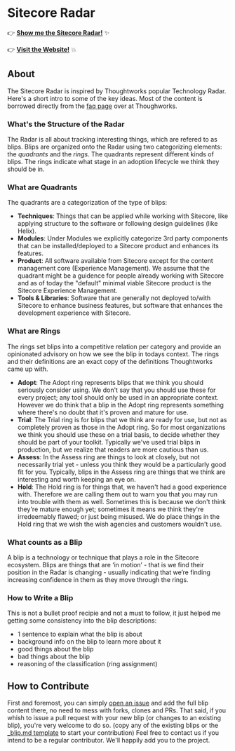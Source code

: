# Sitecore Radar

:point_right: [**Show me the Sitecore Radar!**](https://radar.thoughtworks.com/?sheetId=https%3A%2F%2Fwww.sitecore-radar.com%2Fradar%2Flatest%2FSitecore%20Radar.csv) :sparkles:

:point_right: [**Visit the Website!**](https://radar.thoughtworks.com/?sheetId=https%3A%2F%2Fwww.sitecore-radar.com%2Fradar%2Flatest%2FSitecore%20Radar.csv) :boom:

## About

The Sitecore Radar is inspired by Thoughtworks popular Technology Radar. Here's a short intro to some of the key ideas.
Most of the content is borrowed directly from the [faq page](https://www.thoughtworks.com/radar/faq) over at Thoughworks.

### What's the Structure of the Radar

The Radar is all about tracking interesting things, which are refered to as blips. Blips are organized onto the Radar using two categorizing elements: the _quadrants_ and the _rings_. The quadrants represent different kinds of blips. The rings indicate what stage in an adoption lifecycle we think they should be in.

### What are Quadrants

The quadrants are a categorization of the type of blips:

* **Techniques**: Things that can be applied while working with Sitecore, like applying structure to the software or following design guidelines (like Helix).
* **Modules**: Under Modules we explicitly categorize 3rd party components that can be installed/deployed to a Sitecore product and enhances its features.
* **Product**: All software available from Sitecore except for the content management core (Experience Management). We assume that the quadrant might be a guidence for people already working with Sitecore and as of today the "default" minimal viable Sitecore product is the Sitecore Experience Management.
* **Tools & Libraries**: Software that are generally not deployed to/with Sitecore to enhance business features, but software that enhances the development experience with Sitecore.

### What are Rings

The rings set blips into a competitive relation per category and provide an opinionated advisory on how we see the blip in todays context. The rings and their definitions are an exact copy of the definitions Thoughtworks came up with.

* **Adopt**: The Adopt ring represents blips that we think you should seriously consider using. We don't say that you should use these for every project; any tool should only be used in an appropriate context. However we do think that a blip in the Adopt ring represents something where there's no doubt that it's proven and mature for use.
* **Trial**: The Trial ring is for blips that we think are ready for use, but not as completely proven as those in the Adopt ring. So for most organizations we think you should use these on a trial basis, to decide whether they should be part of your toolkit. Typically we've used trial blips in production, but we realize that readers are more cautious than us.
* **Assess**: In the Assess ring are things to look at closely, but not necessarily trial yet - unless you think they would be a particularly good fit for you. Typically, blips in the Assess ring are things that we think are interesting and worth keeping an eye on.
* **Hold**: The Hold ring is for things that, we haven't had a good experience with. Therefore we are calling them out to warn you that you may run into trouble with them as well. Sometimes this is because we don't think they're mature enough yet; sometimes it means we think they're irredeemably flawed; or just being misused. We do place things in the Hold ring that we wish the wish agencies and customers wouldn't use.

### What counts as a Blip

A blip is a technology or technique that plays a role in the Sitecore ecosystem. Blips are things that are ‘in motion’ - that is we find their position in the Radar is changing - usually indicating that we’re finding increasing confidence in them as they move through the rings.

### How to Write a Blip

This is not a bullet proof recipie and not a must to follow, it just helped me getting some consistency into the blip descriptions:

* 1 sentence to explain what the blip is about
* background info on the blip to learn more about it
* good things about the blip
* bad things about the blip
* reasoning of the classification (ring assignment)

## How to Contribute

First and foremost, you can simply [open an issue](https://github.com/SoulcodeAgency/SitecoreRadar/issues/new) and add the full blip content there, no need to mess with forks, clones and PRs.
That said, if you whish to issue a pull request with your new blip (or changes to an existing blip), you're very welcome to do so. (copy any of the existing blips or the [\_blip.md template](https://github.com/SoulcodeAgency/SitecoreRadar/blob/main/content/_blip.md) to start your contribution)
Feel free to contact us if you intend to be a regular contributor. We'll happily add you to the project.
